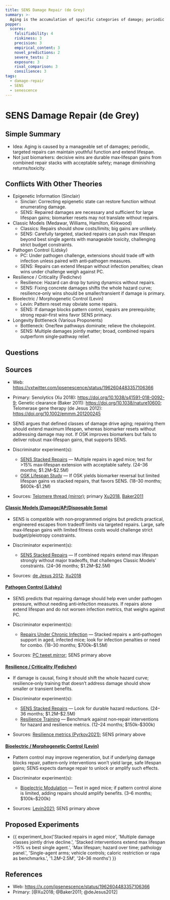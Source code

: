 ```yaml
---
title: SENS Damage Repair (de Grey)
summary: >-
  Aging is the accumulation of specific categories of damage; periodic repair of each category can maintain youthful function without needing to understand all upstream causes.
popper:
  scores:
    falsifiability: 4
    riskiness: 3
    precision: 3
    empirical_content: 3
    novel_predictions: 2
    severe_tests: 2
    exposure: 3
    rival_comparison: 3
    consilience: 3
tags:
  - damage-repair
  - SENS
  - senescence
---
```


# SENS Damage Repair (de Grey)

## Simple Summary

- Idea: Aging is caused by a manageable set of damages; periodic, targeted repairs can maintain youthful function and extend lifespan.
- Not just biomarkers: decisive wins are durable max‑lifespan gains from combined repair stacks with acceptable safety; manage diminishing returns/toxicity.

## Conflicts With Other Theories

<ul>
  <li>Epigenetic Information (Sinclair)
    <ul>
      <li>Sinclair: Correcting epigenetic state can restore function without enumerating damage.</li>
      <li>SENS: Repaired damages are necessary and sufficient for large lifespan gains; biomarker resets may not translate without repairs.</li>
    </ul>
  </li>
  <li>Classic Models (Medawar, Williams, Hamilton, Kirkwood)
    <ul>
      <li>Classics: Repairs should show costs/limits; big gains are unlikely.</li>
      <li>SENS: Carefully targeted, stacked repairs can push max lifespan beyond best single agents with manageable toxicity, challenging strict budget constraints.</li>
    </ul>
  </li>
  <li>Pathogen Control (Lidsky)
    <ul>
      <li>PC: Under pathogen challenge, extensions should trade off with infection unless paired with anti‑pathogen measures.</li>
      <li>SENS: Repairs can extend lifespan without infection penalties; clean wins under challenge weigh against PC.</li>
    </ul>
  </li>
  <li>Resilience / Criticality (Fedichev)
    <ul>
      <li>Resilience: Hazard can drop by tuning dynamics without repairs.</li>
      <li>SENS: Fixing concrete damages shifts the whole hazard curve; resilience‑only wins should be smaller/transient if damage is primary.</li>
    </ul>
  </li>
  <li>Bioelectric / Morphogenetic Control (Levin)
    <ul>
      <li>Levin: Pattern reset may obviate some repairs.</li>
      <li>SENS: If damage blocks pattern control, repairs are prerequisite; strong repair‑first wins favor SENS primacy.</li>
    </ul>
  </li>
  <li>Longevity Bottleneck (Various Proponents)
    <ul>
      <li>Bottleneck: One/few pathways dominate; relieve the chokepoint.</li>
      <li>SENS: Multiple damages jointly matter; broad, combined repairs outperform single‑pathway relief.</li>
    </ul>
  </li>
</ul>

## Questions

## Sources

- Web: https://vxtwitter.com/jpsenescence/status/1962604483357106366
- Primary: Senolytics (Xu 2018): https://doi.org/10.1038/s41591-018-0092-9; Genetic clearance (Baker 2011): https://doi.org/10.1038/nature10600; Telomerase gene therapy (de Jesus 2012): https://doi.org/10.1002/emmm.201200245

- SENS argues that defined classes of damage drive aging; repairing them should extend maximum lifespan, whereas biomarker resets without addressing damage may not. If OSK improves biomarkers but fails to deliver robust max‑lifespan gains, that supports SENS.

- Discriminator experiment(s):
  <ul>
    <li><a href="../experiments/sens_stack_mouse.md">SENS Stacked Repairs</a> — Multiple repairs in aged mice; test for >15% max‑lifespan extension with acceptable safety. (24–36 months; $1.2M–$2.5M)</li>
    <li><a href="../experiments/osk_mouse_lifespan.md">OSK Lifespan Study</a> — If OSK yields biomarker reversal but limited lifespan gains vs stacked repairs, that favors SENS. (18–30 months; $600k–$1.2M)</li>
  </ul>
- Sources: <a href="https://vxtwitter.com/jpsenescence/status/1962604483357106366">Telomere thread (mirror)</a>; primary <a href="https://doi.org/10.1038/s41591-018-0092-9">Xu2018</a>, <a href="https://doi.org/10.1038/nature10600">Baker2011</a>

#### [Classic Models (Damage/AP/Disposable Soma)](classic_models.md)

- SENS is compatible with non‑programmed origins but predicts practical, engineered escapes from tradeoff limits via targeted repairs. Large, safe max‑lifespan gains with limited fitness costs would challenge strict budget/pleiotropy constraints.

- Discriminator experiment(s):
  <ul>
    <li><a href="../experiments/sens_stack_mouse.md">SENS Stacked Repairs</a> — If combined repairs extend max lifespan strongly without major tradeoffs, that challenges Classic Models’ constraints. (24–36 months; $1.2M–$2.5M)</li>
  </ul>
- Sources: <a href="https://doi.org/10.1002/emmm.201200245">de Jesus 2012</a>; <a href="https://doi.org/10.1038/s41591-018-0092-9">Xu2018</a>

#### [Pathogen Control (Lidsky)](pathogen_control.md)

- SENS predicts that repairing damage should help even under pathogen pressure, without needing anti‑infection measures. If repairs alone extend lifespan and do not worsen infection metrics, that weighs against PC.

- Discriminator experiment(s):
  <ul>
    <li><a href="../experiments/sens_stack_infection_tradeoff.md">Repairs Under Chronic Infection</a> — Stacked repairs ± anti‑pathogen support in aged, infected mice; look for infection penalties or need for combo. (18–30 months; $700k–$1.5M)</li>
  </ul>
- Sources: <a href="https://vxtwitter.com/lidskypeter/status/1962526281863508444">PC tweet mirror</a>; SENS primary above

#### [Resilience / Criticality (Fedichev)](resilience_criticality.md)

- If damage is causal, fixing it should shift the whole hazard curve; resilience‑only training that doesn’t address damage should show smaller or transient benefits.

- Discriminator experiment(s):
  <ul>
    <li><a href="../experiments/sens_stack_mouse.md">SENS Stacked Repairs</a> — Look for durable hazard reductions. (24–36 months; $1.2M–$2.5M)</li>
    <li><a href="../experiments/resilience_training.md">Resilience Training</a> — Benchmark against non‑repair interventions for hazard and resilience metrics. (12–24 months; $150k–$300k)</li>
  </ul>
- Sources: <a href="https://doi.org/10.1038/s41467-021-23014-1">Resilience metrics (Pyrkov2021)</a>; SENS primary above

#### [Bioelectric / Morphogenetic Control (Levin)](bioelectric_morphogenetic_control.md)

- Pattern control may improve regeneration, but if underlying damage blocks repair, pattern‑only interventions won’t yield large, safe lifespan gains; SENS expects damage repair to unlock or amplify such effects.

- Discriminator experiment(s):
  <ul>
    <li><a href="../experiments/vmem_regeneration.md">Bioelectric Modulation</a> — Test in aged mice; if pattern control alone is limited, adding repairs should amplify benefits. (3–6 months; $100k–$200k)</li>
  </ul>
- Sources: <a href="https://doi.org/10.1016/j.cell.2021.02.034">Levin2021</a>; SENS primary above

## Proposed Experiments

- {{ experiment_box('Stacked repairs in aged mice', 'Multiple damage classes jointly drive decline.', 'Stacked interventions extend max lifespan >15% vs best single agent.', 'Max lifespan; hazard over time; pathology panel.', 'Single-agent arms; vehicle controls; caloric restriction or rapa as benchmarks.', '$1.2M–$2.5M', '24–36 months') }}

## References

- Web: https://x.com/jpsenescence/status/1962604483357106366
- Primary: [@Xu2018; @Baker2011; @deJesus2012]
